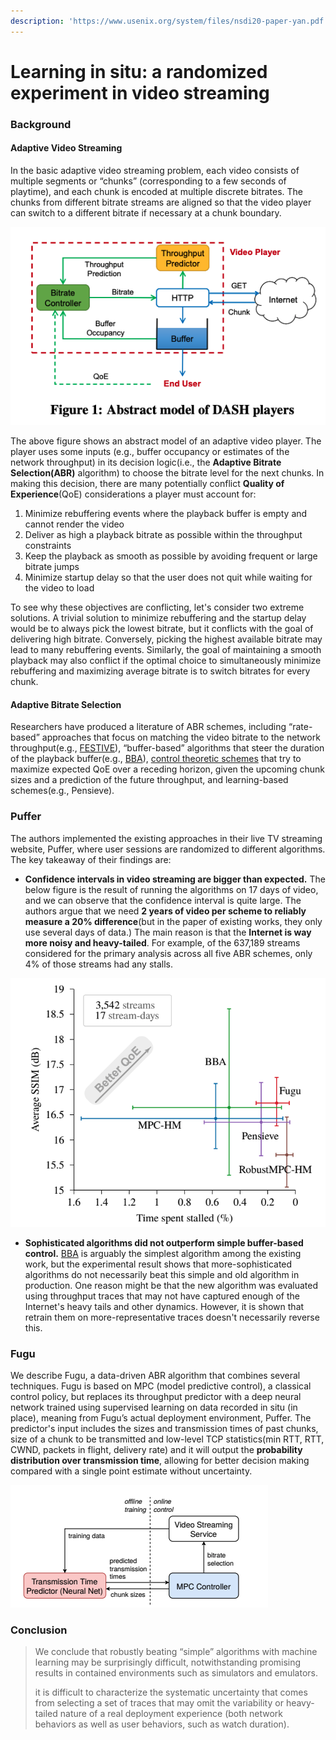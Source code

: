 ```yaml
---
description: 'https://www.usenix.org/system/files/nsdi20-paper-yan.pdf'
---
```


# Learning in situ: a randomized experiment in video streaming

### Background

#### Adaptive Video Streaming

In the basic adaptive video streaming problem, each video consists of multiple segments or “chunks” \(corresponding to a few seconds of playtime\), and each chunk is encoded at multiple discrete bitrates. The chunks from different bitrate streams are aligned so that the video player can switch to a different bitrate if necessary at a chunk boundary. 

![Credit: Xiaoqi Yin et al](../../.gitbook/assets/screen-shot-2020-03-27-at-9.33.37-pm.png)

The above figure shows an abstract model of an adaptive video player. The player uses some inputs \(e.g., buffer occupancy or estimates of the network throughput\) in its decision logic\(i.e., the **Adaptive Bitrate Selection\(ABR\)** algorithm\) to choose the bitrate level for the next chunks. In making this decision, there are many potentially conflict **Quality of Experience**\(QoE\) considerations a player must account for: 

1. Minimize rebuffering events where the playback buffer is empty and cannot render the video
2. Deliver as high a playback bitrate as possible within the throughput constraints
3. Keep the playback as smooth as possible by avoiding frequent or large bitrate jumps
4. Minimize startup delay so that the user does not quit while waiting for the video to load

To see why these objectives are conflicting, let's consider two extreme solutions. A trivial solution to minimize rebuffering and the startup delay would be to always pick the lowest bitrate, but it conflicts with the goal of delivering high bitrate. Conversely, picking the highest available bitrate may lead to many rebuffering events. Similarly, the goal of maintaining a smooth playback may also conflict if the optimal choice to simultaneously minimize rebuffering and maximizing average bitrate is to switch bitrates for every chunk.

#### Adaptive Bitrate Selection

Researchers have produced a literature of ABR schemes, including “rate-based” approaches that focus on matching the video bitrate to the network throughput\(e.g., [FESTIVE](https://conferences.sigcomm.org/co-next/2012/eproceedings/conext/p97.pdf)\), “buffer-based” algorithms that steer the duration of the playback buffer\(e.g., [BBA](http://yuba.stanford.edu/~nickm/papers/sigcomm2014-video.pdf)\), [control theoretic schemes](https://users.ece.cmu.edu/~vsekar/papers/sigcomm15_mpcdash.pdf) that try to maximize expected QoE over a receding horizon, given the upcoming chunk sizes and a prediction of the future throughput, and learning-based schemes\(e.g., Pensieve\).

### Puffer

The authors implemented the existing approaches in their live TV streaming website, Puffer, where user sessions are randomized to different algorithms. The key takeaway of their findings are:

* **Confidence intervals in video streaming are bigger than expected.** The below figure is the result of running the algorithms on 17 days of video, and we can observe that the confidence interval is quite large. The authors argue that we need **2 years of video per scheme to reliably measure a 20% difference**\(but in the paper of existing works, they only use several days of data.\) The main reason is that the **Internet is way more noisy and heavy-tailed**. For example, of the 637,189 streams considered for the primary analysis across all five ABR schemes, only 4% of those streams had any stalls.

![](../../.gitbook/assets/screen-shot-2020-03-28-at-12.30.30-am.png)

* **Sophisticated algorithms did not outperform simple buffer-based control.** [BBA](http://yuba.stanford.edu/~nickm/papers/sigcomm2014-video.pdf) is arguably the simplest algorithm among the existing work, but the experimental result shows that more-sophisticated algorithms do not necessarily beat this simple and old algorithm in production. One reason might be that the new algorithm was evaluated using throughput traces that may not have captured enough of the Internet's heavy tails and other dynamics. However, it is shown that retrain them on more-representative traces doesn't necessarily reverse this.  

###  Fugu

We describe Fugu, a data-driven ABR algorithm that combines several techniques. Fugu is based on MPC \(model predictive control\), a classical control policy, but replaces its throughput predictor with a deep neural network trained using supervised learning on data recorded in situ \(in place\), meaning from Fugu’s actual deployment environment, Puffer. The predictor's input includes the sizes and transmission times of past chunks, size of a chunk to be transmitted and low-level TCP statistics\(min RTT, RTT, CWND, packets in flight, delivery rate\) and it will output the **probability distribution over transmission time**, allowing for better decision making compared with a single point estimate without uncertainty. 

![](../../.gitbook/assets/screen-shot-2020-03-28-at-1.37.11-am.png)

### Conclusion

> We conclude that robustly beating “simple” algorithms with machine learning may be surprisingly difficult, notwithstanding promising results in contained environments such as simulators and emulators.
>
> it is difficult to characterize the systematic uncertainty that comes from selecting a set of traces that may omit the variability or heavy-tailed nature of a real deployment experience \(both network behaviors as well as user behaviors, such as watch duration\).







